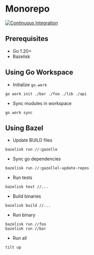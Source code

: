 # Monorepo

[![Continuous Integration](https://github.com/tranngoclam/go-workspace-bazel/actions/workflows/ci.yaml/badge.svg)](https://github.com/tranngoclam/go-workspace-bazel/actions/workflows/ci.yaml)

## Prerequisites

- Go 1.20+
- Bazelisk

## Using Go Workspace

- Initialize `go.work`

```
go work init ./bar ./foo ./lib ./api
```

- Sync modules in workspace

```
go work sync
```

## Using Bazel

- Update BUILD files

```
bazelisk run //:gazelle
```

- Sync go dependencies

```
bazelisk run //:gazellel-update-repos
```

- Run tests

```
bazelisk test //...
```

- Build binaries

```
bazelisk build //...
```

- Run binary

```
bazelisk run //foo
bazelisk run //bar
```

- Run all

```
tilt up
```
